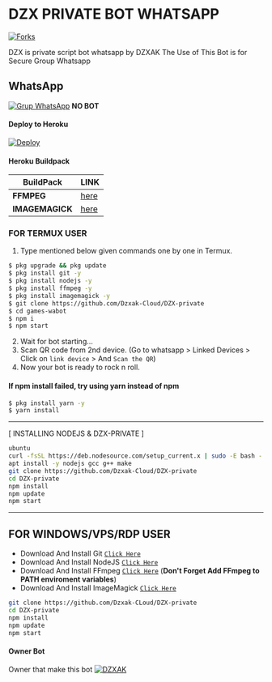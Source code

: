   # DZX PRIVATE BOT WHATSAPP


<a href="https://github.com/Dzxak-Cloud/DZX-private/network/members"><img title="Forks" src="https://img.shields.io/github/forks/Dzxak-Cloud/DZX-private?label=Forks&color=blue&style=flat-square"></a>

DZX is private script bot whatsapp by DZXAK
 The Use of This Bot is for Secure Group Whatsapp 

  ## WhatsApp
 [![Grup WhatsApp](https://img.shields.io/badge/WhatsApp%20Group-25D366?style=for-the-badge&logo=whatsapp&logoColor=white)](https://chat.whatsapp.com/Esv486LfX4E4V2GS6Wgfja) 
**NO BOT**

#### Deploy to Heroku
[![Deploy](https://www.herokucdn.com/deploy/button.svg)](https://heroku.com/deploy?template=https://github.com/Dzxak-Cloud/DZX-private)

#### Heroku Buildpack
| BuildPack | LINK |
|--------|--------|
| **FFMPEG** |[here](https://github.com/jonathanong/heroku-buildpack-ffmpeg-latest) |
| **IMAGEMAGICK** | [here](https://github.com/DuckyTeam/heroku-buildpack-imagemagick) |

### FOR TERMUX USER
1. Type mentioned below given commands one by one in Termux.
```sh
$ pkg upgrade && pkg update
$ pkg install git -y
$ pkg install nodejs -y
$ pkg install ffmpeg -y
$ pkg install imagemagick -y
$ git clone https://github.com/Dzxak-Cloud/DZX-private
$ cd games-wabot
$ npm i
$ npm start 
``` 
2. Wait for bot starting...
3. Scan QR code from 2nd device. (Go to whatsapp > Linked Devices >  Click on `link device` > And `Scan the QR`)
4. Now your bot is ready to rock n roll.

#### If npm install failed, try using yarn instead of npm
```sh
$ pkg install yarn -y
$ yarn install
```
---------
[ INSTALLING NODEJS & DZX-PRIVATE ]

```bash
ubuntu
curl -fsSL https://deb.nodesource.com/setup_current.x | sudo -E bash -
apt install -y nodejs gcc g++ make
git clone https://github.com/Dzxak-Cloud/DZX-private
cd DZX-private
npm install
npm update
npm start
```
---------

## FOR WINDOWS/VPS/RDP USER

* Download And Install Git [`Click Here`](https://git-scm.com/downloads)
* Download And Install NodeJS [`Click Here`](https://nodejs.org/en/download)
* Download And Install FFmpeg [`Click Here`](https://ffmpeg.org/download.html) (**Don't Forget Add FFmpeg to PATH enviroment variables**)
* Download And Install ImageMagick [`Click Here`](https://imagemagick.org/script/download.php)

```bash
git clone https://github.com/Dzxak-CLoud/DZX-private
cd DZX-private
npm install
npm update
npm start
```

#### Owner Bot
  Owner that make this bot 
[![DZXAK](https://github.com/Dzxak-Cloud.png?size=100)](https://github.com/Dzxak-Cloud)

